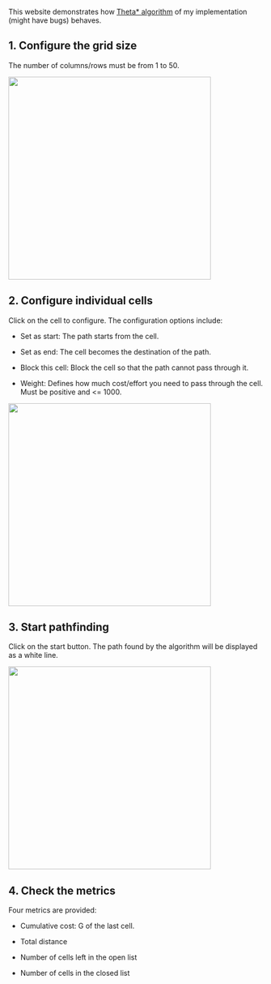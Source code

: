 This website demonstrates how [Theta* algorithm](http://aigamedev.com/open/tutorials/theta-star-any-angle-paths/) of my implementation (might have bugs) behaves.

## 1. Configure the grid size

The number of columns/rows must be from 1 to 50.

<img width="400" src="https://github.com/shio-yaamaa/theta-star-demo/blob/master/doc-images/grid-settings.png" />

## 2. Configure individual cells

Click on the cell to configure. The configuration options include:

- Set as start: The path starts from the cell.

- Set as end: The cell becomes the destination of the path.

- Block this cell: Block the cell so that the path cannot pass through it.

- Weight: Defines how much cost/effort you need to pass through the cell. Must be positive and <= 1000.

<img width="400" src="https://github.com/shio-yaamaa/theta-star-demo/blob/master/doc-images/cell-settings.png" />

## 3. Start pathfinding

Click on the start button. The path found by the algorithm will be displayed as a white line.

<img width="400" src="https://github.com/shio-yaamaa/theta-star-demo/blob/master/doc-images/path.png" />

## 4. Check the metrics

Four metrics are provided:

- Cumulative cost: G of the last cell.

- Total distance

- Number of cells left in the open list

- Number of cells in the closed list
